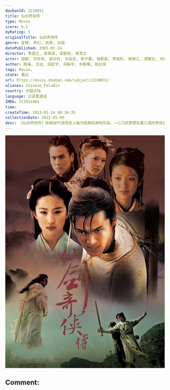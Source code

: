 ```yaml
---
doubanId: 2210031
title: 仙剑奇侠传
type: Movie
score: 9.1
myRating: 5
originalTitle: 仙剑奇侠传
genre: 爱情, 奇幻, 武侠, 古装
datePublished: 2005-01-24
director: 李国立, 吴锦源, 梁胜权, 麦贯之
actor: 胡歌, 刘亦菲, 安以轩, 刘品言, 彭于晏, 谢君豪, 李丽珍, 徐锦江, 谭耀文, 邓家佳, 邓立民, 周德华, 钟夫翔, 蒋欣, 张茜, 杨明娜, 王禄江, 杨昆, 郑佩佩, 张芯瑜, 黄智贤, 孙莉, 曾之乔, 过齐鸣, 李灿森, 沈磊, 金鑫, 黄笑嬿, 傅芳玲, 周诗璇, 江元, 郭亮, 许守钦, 蒋俐玮, 王苏, 曾昂, 张柏俊, 谢添天, 金锋, 冯骏骅, 林佳俊, 李晔, 王玮
author: 陶海, 王远, 阎虹宇, 阎振华, 邓紫珊, 姚壮宪
tags: Movie, 
state: 看过
url: https://movie.douban.com/subject/2210031/
aliases: Chinese_Paladin
country: 中国大陆
language: 汉语普通话
IMDb: tt3914484
time: 
createTime: 2023-01-24 00:34:36
collectionDate: 2022-05-09
desc: 《仙剑奇侠传》改编自PC游戏史上最为经典的游戏作品。一心习武梦想名震江湖的李逍遥(胡歌饰)，为求灵丹妙药救助忽患怪病相依为命的李大婶上了仙岛，在机缘巧合下结识神秘少女赵灵儿(刘亦菲饰)。两人情投...
---
```


![image](assets/p2561931895.jpg)

Comment: 
---

